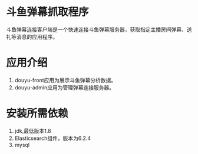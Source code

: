 # 斗鱼弹幕抓取程序
斗鱼弹幕连接客户端是一个快速连接斗鱼弹幕服务器，获取指定主播房间弹幕、送礼等消息的应用程序。
# 应用介绍
1. douyu-front应用为展示斗鱼弹幕分析数据。
2. douyu-admin应用为管理弹幕连接服务器。
# 安装所需依赖
1. jdk,最低版本1.8
2. Elasticsearch组件，版本为6.2.4
3. mysql
